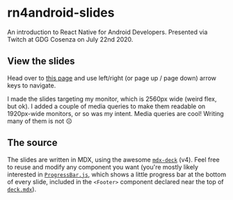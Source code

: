 # rn4android-slides

An introduction to React Native for Android Developers. Presented via Twitch at GDG Cosenza on July 22nd 2020.

## View the slides

Head over to [this page](https://micheleb.github.io/rn4android-slides/) and use left/right (or page up / page down) arrow keys to navigate.

I made the slides targeting my monitor, which is 2560px wide (weird flex, but ok). I added a couple of media queries to make them readable on 1920px-wide monitors, or so was my intent. Media queries are cool! Writing many of them is not ☹️

## The source

The slides are written in MDX, using the awesome [`mdx-deck`](https://github.com/jxnblk/mdx-deck) (v4). Feel free to reuse and modify any component you want (you're mostly likely interested in [`ProgressBar.js`](https://github.com/micheleb/rn4android-slides/blob/master/ProgressBar.js), which shows a little progress bar at the bottom of every slide, included in the `<Footer>` component declared near the top of [`deck.mdx`](https://github.com/micheleb/rn4android-slides/blob/master/deck.mdx)).

